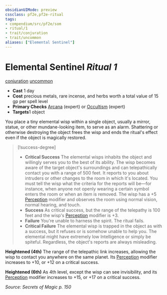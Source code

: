 ```yaml
---
obsidianUIMode: preview
cssclass: pf2e,pf2e-ritual
tags:
- compendium/src/pf2e/som
- ritual/1
- trait/conjuration
- trait/uncommon
aliases: ["Elemental Sentinel"]
---
```

# Elemental Sentinel *Ritual 1*  
[conjuration](/rules/traits/conjuration.md)  [uncommon](/rules/traits/uncommon.md)  

- **Cast** 1 day
- **Cost** precious metals, rare incense, and herbs worth a total value of 15 gp per spell level
- **Primary Checks** [Arcana](/compendium/skills.md#Arcana) (expert) or [Occultism](/compendium/skills.md#Occultism) (expert)
- **Targets**1 object

You place a tiny elemental wisp within a single object, usually a mirror, statue, or other mundane-looking item, to serve as an alarm. Shattering or otherwise destroying the object frees the wisp and ends the ritual's effect even if the object is magically restored.

> [!success-degree] 
> - **Critical Success** The elemental wisps inhabits the object and willingly serves you to the best of its ability. The wisp becomes aware of the target object's surroundings and can telepathically contact you with a range of 500 feet. It reports to you about intruders or other changes to the room in which it's located. You must tell the wisp what the criteria for the reports will be—for instance, when anyone not openly wearing a certain symbol enters the room or when an item is removed. The wisp has a +5 [Perception](/compendium/skills.md#Perception) modifier and observes the room using normal vision, normal hearing, and touch.
> - **Success** As critical success, but the range of the telepathy is 100 feet and the wisp's [Perception](/compendium/skills.md#Perception) modifier is +3.
> - **Failure** You're unable to harness the spirit. The ritual fails.
> - **Critical Failure** The elemental wisp is trapped in the object as with a success, but it refuses or is somehow unable to help you. The elemental might have extremely low Intelligence or simply be spiteful. Regardless, the object's reports are always misleading.

**Heightened (4th)** The range of the telepathic link increases, allowing the wisp to contact you anywhere on the same planet. Its [Perception](/compendium/skills.md#Perception) modifier increases to +10, or +12 on a critical success.

**Heightened (6th)** As 4th level, except the wisp can see invisibility, and its [Perception](/compendium/skills.md#Perception) modifier increases to +15, or +17 on a critical success.

*Source: Secrets of Magic p. 150*